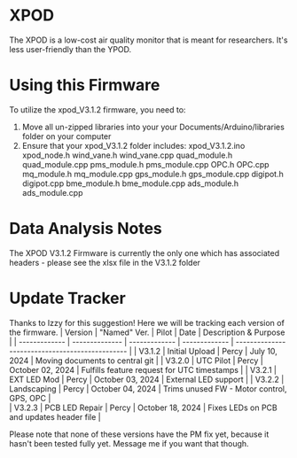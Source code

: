 # XPOD
The XPOD is a low-cost air quality monitor that is meant for researchers. It's less user-friendly than the YPOD.

# Using this Firmware
To utilize the xpod_V3.1.2 firmware, you need to:
1. Move all un-zipped libraries into your your Documents/Arduino/libraries folder on your computer
2. Ensure that your xpod_V3.1.2 folder includes:
	xpod_V3.1.2.ino
	xpod_node.h
	wind_vane.h
	wind_vane.cpp
	quad_module.h
	quad_module.cpp
	pms_module.h
	pms_module.cpp
	OPC.h
	OPC.cpp
	mq_module.h
	mq_module.cpp
	gps_module.h
	gps_module.cpp
	digipot.h
	digipot.cpp
	bme_module.h
	bme_module.cpp
	ads_module.h
	ads_module.cpp

# Data Analysis Notes
The XPOD V3.1.2 Firmware is currently the only one which has associated headers - please see the xlsx file in the V3.1.2 folder

# Update Tracker
Thanks to Izzy for this suggestion! Here we will be tracking each version of the firmware.
| Version       | "Named" Ver.   | Pilot         | Date               | Description & Purpose                		|
| ------------- | -------------- | ------------- | -------------      | ----------------------------------------------- |
| V3.1.2    	| Initial Upload | Percy         | July 10, 2024      | Moving documents to central git		     	|
| V3.2.0        | UTC Pilot      | Percy         | October 02, 2024   | Fulfills feature request for UTC timestamps	|
| V3.2.1        | EXT LED Mod	 | Percy         | October 03, 2024   | External LED support				|
| V3.2.2        | Landscaping 	 | Percy         | October 04, 2024   | Trims unused FW - Motor control, GPS, OPC	|	
| V3.2.3   	| PCB LED Repair | Percy         | October 18, 2024   | Fixes LEDs on PCB and updates header file	|

Please note that none of these versions have the PM fix yet, because it hasn't been tested fully yet. Message me if you want that though.
